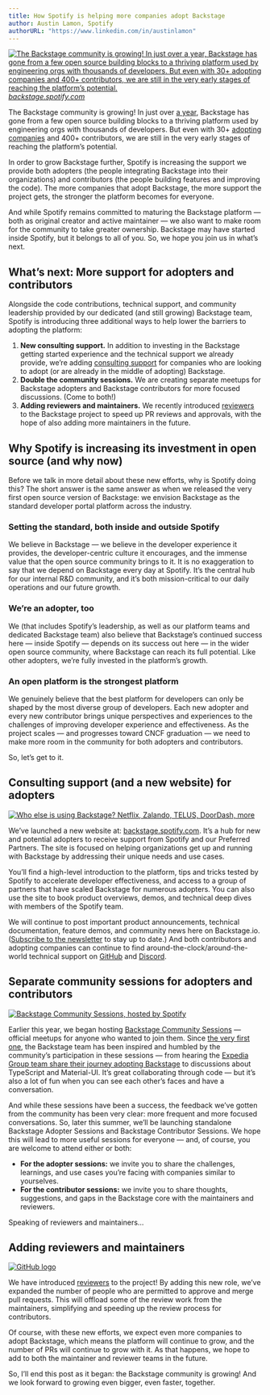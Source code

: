 ```yaml
---
title: How Spotify is helping more companies adopt Backstage
author: Austin Lamon, Spotify
authorURL: "https://www.linkedin.com/in/austinlamon"
---
```


[![The Backstage community is growing! In just over a year, Backstage has gone from a few open source building blocks to a thriving platform used by engineering orgs with thousands of developers. But even with 30+ adopting companies and 400+ contributors, we are still in the very early stages of reaching the platform’s potential.](assets/21-06-22/spotify-backstage-header.gif)](https://backstage.spotify.com/)
_[backstage.spotify.com](https://backstage.spotify.com)_

The Backstage community is growing! In just over [a year](https://engineering.atspotify.com/2021/03/16/happy-birthday-backstage-spotifys-biggest-open-source-project-grows-up-fast/), Backstage has gone from a few open source building blocks to a thriving platform used by engineering orgs with thousands of developers. But even with 30+ [adopting companies](https://github.com/backstage/backstage/blob/master/ADOPTERS.md) and 400+ contributors, we are still in the very early stages of reaching the platform’s potential.

In order to grow Backstage further, Spotify is increasing the support we provide both adopters (the people integrating Backstage into their organizations) and contributors (the people building features and improving the code). The more companies that adopt Backstage, the more support the project gets, the stronger the platform becomes for everyone.

And while Spotify remains committed to maturing the Backstage platform — both as original creator and active maintainer — we also want to make room for the community to take greater ownership. Backstage may have started inside Spotify, but it belongs to all of you. So, we hope you join us in what’s next.

<!--truncate-->

## What’s next: More support for adopters and contributors

Alongside the code contributions, technical support, and community leadership provided by our dedicated (and still growing) Backstage team, Spotify is introducing three additional ways to help lower the barriers to adopting the platform:

1. **New consulting support.** In addition to investing in the Backstage getting started experience and the technical support we already provide, we’re adding [consulting support](https://backstage.spotify.com) for companies who are looking to adopt (or are already in the middle of adopting) Backstage.
2. **Double the community sessions.** We are creating separate meetups for Backstage adopters and Backstage contributors for more focused discussions. (Come to both!)
3. **Adding reviewers and maintainers.** We recently introduced [reviewers](https://github.com/backstage/backstage/pull/5137) to the Backstage project to speed up PR reviews and approvals, with the hope of also adding more maintainers in the future.

## Why Spotify is increasing its investment in open source (and why now)

Before we talk in more detail about these new efforts, why is Spotify doing this? The short answer is the same answer as when we released the very first open source version of Backstage: we envision Backstage as the standard developer portal platform across the industry.

### Setting the standard, both inside and outside Spotify

We believe in Backstage — we believe in the developer experience it provides, the developer-centric culture it encourages, and the immense value that the open source community brings to it. It is no exaggeration to say that we depend on Backstage every day at Spotify. It’s the central hub for our internal R&D community, and it’s both mission-critical to our daily operations and our future growth.

### We’re an adopter, too

We (that includes Spotify’s leadership, as well as our platform teams and dedicated Backstage team) also believe that Backstage’s continued success here — inside Spotify — depends on its success out here — in the wider open source community, where Backstage can reach its full potential. Like other adopters, we’re fully invested in the platform’s growth.

### An open platform is the strongest platform

We genuinely believe that the best platform for developers can only be shaped by the most diverse group of developers. Each new adopter and every new contributor brings unique perspectives and experiences to the challenges of improving developer experience and effectiveness. As the project scales — and progresses toward CNCF graduation — we need to make more room in the community for both adopters and contributors.

So, let’s get to it.

## Consulting support (and a new website) for adopters

[![Who else is using Backstage? Netflix, Zalando, TELUS, DoorDash, more](assets/21-06-22/spotify-backstage-adopters.png)](https://backstage.spotify.com/)

We’ve launched a new website at: [backstage.spotify.com](https://backstage.spotify.com). It’s a hub for new and potential adopters to receive support from Spotify and our Preferred Partners. The site is focused on helping organizations get up and running with Backstage by addressing their unique needs and use cases.

You’ll find a high-level introduction to the platform, tips and tricks tested by Spotify to accelerate developer effectiveness, and access to a group of partners that have scaled Backstage for numerous adopters. You can also use the site to book product overviews, demos, and technical deep dives with members of the Spotify team.

We will continue to post important product announcements, technical documentation, feature demos, and community news here on Backstage.io. ([Subscribe to the newsletter](https://mailchi.mp/spotify/backstage-community) to stay up to date.) And both contributors and adopting companies can continue to find around-the-clock/around-the-world technical support on [GitHub](https://github.com/backstage/backstage) and [Discord](https://discord.gg/MUpMjP2).

## Separate community sessions for adopters and contributors

[![Backstage Community Sessions, hosted by Spotify](assets/21-06-22/backstage-community-sessions.png)](https://github.com/backstage/community/#backstage-community)

Earlier this year, we began hosting [Backstage Community Sessions](https://github.com/backstage/community/#backstage-community) — official meetups for anyone who wanted to join them. Since [the very first one](https://youtu.be/4-VX9tDdJYY), the Backstage team has been inspired and humbled by the community’s participation in these sessions — from hearing the [Expedia Group team share their journey adopting Backstage](https://youtu.be/rRphwXeq33Q?t=1509) to discussions about TypeScript and Material-UI. It’s great collaborating through code — but it’s also a lot of fun when you can see each other’s faces and have a conversation.

And while these sessions have been a success, the feedback we’ve gotten from the community has been very clear: more frequent and more focused conversations. So, later this summer, we’ll be launching standalone Backstage Adopter Sessions and Backstage Contributor Sessions. We hope this will lead to more useful sessions for everyone — and, of course, you are welcome to attend either or both:

- **For the adopter sessions:** we invite you to share the challenges, learnings, and use cases you’re facing with companies similar to yourselves.
- **For the contributor sessions:** we invite you to share thoughts, suggestions, and gaps in the Backstage core with the maintainers and reviewers.

Speaking of reviewers and maintainers…

## Adding reviewers and maintainers

[![GitHub logo](assets/21-06-22/gh-reviewers.png)](https://github.com/backstage/backstage/blob/master/GOVERNANCE.md#reviewers)

We have introduced [reviewers](https://github.com/backstage/backstage/blob/master/GOVERNANCE.md#reviewers) to the project! By adding this new role, we’ve expanded the number of people who are permitted to approve and merge pull requests. This will offload some of the review work from the maintainers, simplifying and speeding up the review process for contributors.

Of course, with these new efforts, we expect even more companies to adopt Backstage, which means the platform will continue to grow, and the number of PRs will continue to grow with it. As that happens, we hope to add to both the maintainer and reviewer teams in the future.

So, I’ll end this post as it began: the Backstage community is growing! And we look forward to growing even bigger, even faster, together.
